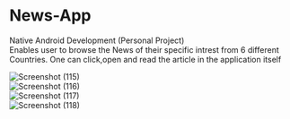 # News-App
Native Android Development (Personal Project) <br>
Enables user to browse the News of their specific intrest from 6 different Countries.
One can click,open and read the article in the application itself <br>

![Screenshot (115)](https://user-images.githubusercontent.com/84137413/156517112-5fd6bff7-9a99-473a-b7f7-692d797d6089.png)
<br>
![Screenshot (116)](https://user-images.githubusercontent.com/84137413/156516963-35cbaf34-7611-4029-abb5-d1deeaef1ca8.png)
<br>
![Screenshot (117)](https://user-images.githubusercontent.com/84137413/156517015-2bd13174-7160-4588-b105-689f92e70ad3.png)
<br>
![Screenshot (118)](https://user-images.githubusercontent.com/84137413/156517034-66a53a1e-ab73-4b93-9bd1-552f03625566.png)



